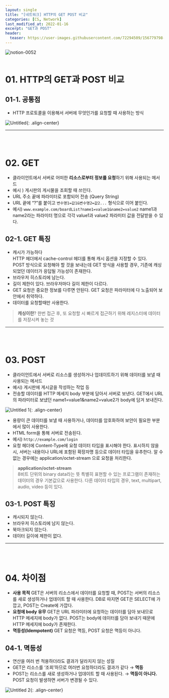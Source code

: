 ```yaml
---
layout: single
title: "[네트워크] HTTP의 GET POST 비교"
categories: [CS, Network]
last_modified_at: 2022-01-16
excerpt: "GET과 POST"
header:
  teaser: https://user-images.githubusercontent.com/72294509/156779798-97b0a189-b936-4795-a1b1-e3fe5e3a3ee1.png
---
```


![notion-0052](https://user-images.githubusercontent.com/72294509/156779798-97b0a189-b936-4795-a1b1-e3fe5e3a3ee1.png)
<br><br>

# 01. HTTP의 GET과 POST 비교

## 01-1. 공통점

- HTTP 프로토콜을 이용해서 서버에 무엇인가를 요청할 때 사용하는 방식

![Untitled](https://user-images.githubusercontent.com/72294509/156779826-8581a551-a328-47ed-93f8-47d534eb1f0d.png){: .align-center}

---

<br><br>

# 02. GET

- 클라이언트에서 서버로 어떠한 **리소스로부터 정보를 요청**하기 위해 사용되는 메서드
- 예시 ) 게시판의 게시물을 조회할 때 쓰인다.
- URL 주소 끝에 파라미터로 포함되어 전송 (Query String)
- URL 끝에 “?”를 붙이고 `변수명1=값1&변수명2=값2...` 형식으로 이어 붙인다.
- 예시) `www.example.com/boardList?name1=value1&name2=value2`
  name1과 name2라는 파라미터 명으로 각각 value1과 value2 파라미터 값을 전달받을 수 있다.

## 02-1. GET 특징

- 캐시가 가능하다
  <br> HTTP 헤더에서 cache-control 헤더를 통해 캐시 옵션을 지정할 수 있다.
  <br> POST 방식으로 요청해야 할 것을 보내는데 GET 방식을 사용할 경우, 기존에 캐싱되었던 데이터가 응답될 가능성이 존재한다.
- 브라우저 히스토리에 남는다.
- 길이 제한이 있다.
  브라우저마다 길이 제한이 다르다.
- GET 요청은 중요한 정보를 다루면 안된다.
  GET 요청은 파라미터에 다 노출되어 보안에서 취약하다.
- 데이터를 요청할때만 사용한다.

> **캐싱이란**?
> 한번 접근 후, 또 요청할 시 빠르게 접근하기 위해 레지스터에 데이터를 저장시켜 놓는 것

---

<br><br>

# 03. POST

- 클라이언트에서 서버로 리소스를 생성하거나 업데이트하기 위해 데이터를 보낼 때 사용되는 메서드
- 예시) 게시판에 게시글을 작성하는 작업 등
- 전송할 데이터를 HTTP 메세지 body 부분에 담아서 서버로 보낸다.
  GET에서 URL 의 파라미터로 보냈던 name1=value1&name2=value2가 body에 담겨 보내진다.

![Untitled 1](https://user-images.githubusercontent.com/72294509/156779821-78abb076-6f43-467a-bf70-5e881cc67071.png){: .align-center}

- 용량이 큰 데이터를 보낼 때 사용하거나, 데이터를 암호화하여 보안이 필요한 부분에서 많이 사용한다.
- HTML form을 통해 서버로 전송된다.
- 예시) `http://example.com/login`
- 요청 헤더에 Content-Type에 요청 데이터 타입을 표시해야 한다.
  표시하지 않을 시, 서버는 내용이나 URL에 포함된 확장자명 등으로 데이터 타입을 유추한다.
  알 수 없는 경우에는 application/octet-stream 으로 요청을 처리한다.

> **application/octet-stream**<br>
> 8비트 단위의 binary data라는 뜻
> 특별히 표현할 수 있는 프로그램이 존재하는 데이터의 경우 기본값으로 사용한다.
> 다른 데이터 타입의 경우, text, multipart, audio, video 등이 있다.

## 03-1. POST 특징

- 캐시되지 않는다.
- 브라우저 히스토리에 남지 않는다.
- 북마크되지 않는다.
- 데이터 길이에 제한이 없다.

---

<br><br>

# 04. 차이점

- **사용 목적**
  GET은 서버의 리소스에서 데이터를 요청할 때, POST는 서버의 리소스를 새로 생성하거나 업데이트 할 때 사용한다.
  DB로 따지면 GET은 SELECT에 가깝고, POST는 Create에 가깝다.
- **요청에 body 유무**
  GET은 URL 파라미터에 요청하는 데이터를 담아 보내므로 HTTP 메세지에 body가 없다.
  POST는 body에 데이터를 담아 보내기 때문에 HTTP 메세지에 body가 존재한다.
- **멱등성(Idempotent)**
  GET 요청은 멱등, POST 요청은 멱등이 아니다.

## 04-1. 멱등성

- 연산을 여러 번 적용하더라도 결과가 달라지지 않는 성질
- GET은 리소스를 ‘조회’하므로 여러번 요청하더라도 결과가 같다 → **멱등**
- POST는 리소스를 새로 생성하거나 업데이트 할 때 사용된다. → **멱등이 아니다.**
  <br>POST 요청이 발생하면 서버가 변경될 수 있다.

![Untitled 2](https://user-images.githubusercontent.com/72294509/156779824-8e1563eb-f9d9-485f-aa33-11032458ea72.png){: .align-center}

